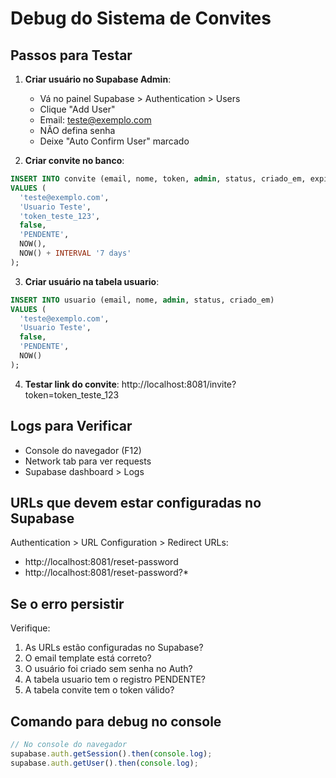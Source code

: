 # Debug do Sistema de Convites

## Passos para Testar

1. **Criar usuário no Supabase Admin**:

   - Vá no painel Supabase > Authentication > Users
   - Clique "Add User"
   - Email: teste@exemplo.com
   - NÃO defina senha
   - Deixe "Auto Confirm User" marcado

2. **Criar convite no banco**:

```sql
INSERT INTO convite (email, nome, token, admin, status, criado_em, expira_em)
VALUES (
  'teste@exemplo.com',
  'Usuario Teste',
  'token_teste_123',
  false,
  'PENDENTE',
  NOW(),
  NOW() + INTERVAL '7 days'
);
```

3. **Criar usuário na tabela usuario**:

```sql
INSERT INTO usuario (email, nome, admin, status, criado_em)
VALUES (
  'teste@exemplo.com',
  'Usuario Teste',
  false,
  'PENDENTE',
  NOW()
);
```

4. **Testar link do convite**:
   http://localhost:8081/invite?token=token_teste_123

## Logs para Verificar

- Console do navegador (F12)
- Network tab para ver requests
- Supabase dashboard > Logs

## URLs que devem estar configuradas no Supabase

Authentication > URL Configuration > Redirect URLs:

- http://localhost:8081/reset-password
- http://localhost:8081/reset-password?\*

## Se o erro persistir

Verifique:

1. As URLs estão configuradas no Supabase?
2. O email template está correto?
3. O usuário foi criado sem senha no Auth?
4. A tabela usuario tem o registro PENDENTE?
5. A tabela convite tem o token válido?

## Comando para debug no console

```javascript
// No console do navegador
supabase.auth.getSession().then(console.log);
supabase.auth.getUser().then(console.log);
```
